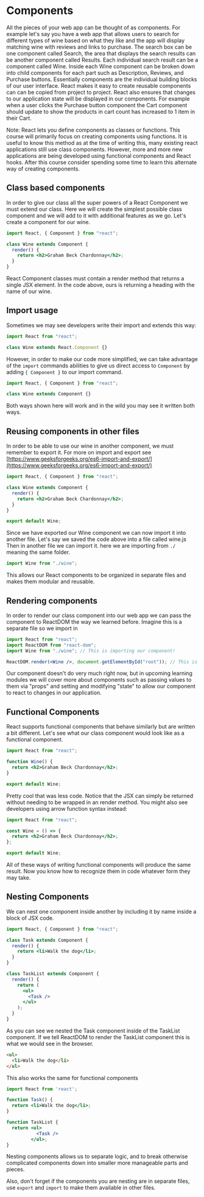 # Components

All the pieces of your web app can be thought of as components. For example let's say you have a web app that allows users to search for different types of wine based on what they like and the app will display matching wine with reviews and links to purchase. The search box can be one component called Search, the area that displays the search results can be another component called Results. Each individual search result can be a component called Wine. Inside each Wine component can be broken down into child components for each part such as Description, Reviews, and Purchase buttons. Essentially components are the individual building blocks of our user interface. React makes it easy to create reusable components can can be copied from project to project. React also ensures that changes to our application state will be displayed in our components. For example when a user clicks the Purchase button component the Cart component should update to show the products in cart count has increased to 1 item in their Cart.

Note: React lets you define components as classes or functions. This course will primarily focus on creating components using functions. It is useful to know this method as at the time of writing this, many existing react applications still use class components. However, more and more new applications are being developed using functional components and React hooks. After this course consider spending some time to learn this alternate way of creating components.

## Class based components

In order to give our class all the super powers of a React Component we must extend our class. Here we will create the simplest possible class component and we will add to it with additional features as we go. Let's create a component for our wine.

```jsx
import React, { Component } from "react";

class Wine extends Component {
  render() {
    return <h2>Graham Beck Chardonnay</h2>;
  }
}
```

React Component classes must contain a render method that returns a single JSX element. In the code above, ours is returning a heading with the name of our wine.

## Import usage

Sometimes we may see developers write their import and extends this way:

```jsx
import React from "react";

class Wine extends React.Component {}
```

However, in order to make our code more simplified, we can take advantage of the `import` commands abilities to give us direct access to `Component` by adding `{ Component }` to our import command.

```jsx
import React, { Component } from "react";

class Wine extends Component {}
```

Both ways shown here will work and in the wild you may see it written both ways.

## Reusing components in other files

In order to be able to use our wine in another component, we must remember to export it. For more on import and export see [https://www.geeksforgeeks.org/es6-import-and-export/](https://www.geeksforgeeks.org/es6-import-and-export/)

```jsx
import React, { Component } from "react";

class Wine extends Component {
  render() {
    return <h2>Graham Beck Chardonnay</h2>;
  }
}

export default Wine;
```

Since we have exported our Wine component we can now import it into another file. Let's say we saved the code above into a file called wine.js Then in another file we can import it. here we are importing from `./` meaning the same folder.

```javascript
import Wine from "./wine";
```

This allows our React components to be organized in separate files and makes them modular and reusable.

## Rendering components

In order to render our class component into our web app we can pass the component to ReactDOM the way we learned before. Imagine this is a separate file so we import in

```jsx
import React from "react";
import ReactDOM from "react-dom";
import Wine from "./wine"; // This is importing our component!

ReactDOM.render(<Wine />, document.getElementById("root")); // This is rendering our component into the DOM.
```

Our component doesn't do very much right now, but in upcoming learning modules we will cover more about components such as passing values to them via "props" and setting and modifying "state" to allow our component to react to changes in our application.

## Functional Components

React supports functional components that behave similarly but are written a bit different. Let's see what our class component would look like as a functional component.

```jsx
import React from "react";

function Wine() {
  return <h2>Graham Beck Chardonnay</h2>;
}

export default Wine;
```

Pretty cool that was less code. Notice that the JSX can simply be returned without needing to be wrapped in an render method. You might also see developers using arrow function syntax instead:

```jsx
import React from "react";

const Wine = () => {
  return <h2>Graham Beck Chardonnay</h2>;
};

export default Wine;
```

All of these ways of writing functional components will produce the same result. Now you know how to recognize them in code whatever form they may take.

## Nesting Components

We can nest one component inside another by including it by name inside a block of JSX code.

```jsx
import React, { Component } from "react";

class Task extends Component {
  render() {
    return <li>Walk the dog</li>;
  }
}

class TaskList extends Component {
  render() {
    return (
      <ul>
        <Task />
      </ul>
    );
  }
}
```

As you can see we nested the Task component inside of the TaskList component. If we tell ReactDOM to render the TaskList component this is what we would see in the browser.

```html
<ul>
  <li>Walk the dog</li>
</ul>
```

This also works the same for functional components

```jsx
import React from 'react';

function Task() {
  return <li>Walk the dog</li>;
}

function TaskList {
  return <ul>
           <Task />
         </ul>;
}
```

Nesting components allows us to separate logic, and to break otherwise complicated components down into smaller more manageable parts and pieces.

Also, don't forget if the components you are nesting are in separate files, use `export` and `import` to make them available in other files.
